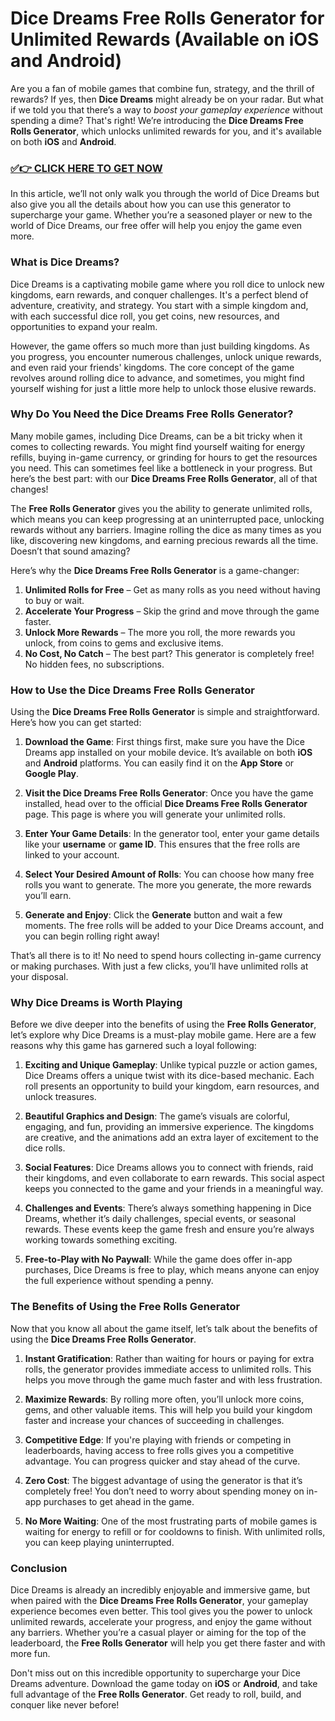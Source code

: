 # Dice Dreams Free Rolls Generator for Unlimited Rewards (Available on iOS and Android)

Are you a fan of mobile games that combine fun, strategy, and the thrill of rewards? If yes, then **Dice Dreams** might already be on your radar. But what if we told you that there’s a way to *boost your gameplay experience* without spending a dime? That's right! We’re introducing the **Dice Dreams Free Rolls Generator**, which unlocks unlimited rewards for you, and it's available on both **iOS** and **Android**.

### [✅👉 CLICK HERE TO GET NOW](https://freerewards.xyz/dice/dreams/)

In this article, we’ll not only walk you through the world of Dice Dreams but also give you all the details about how you can use this generator to supercharge your game. Whether you’re a seasoned player or new to the world of Dice Dreams, our free offer will help you enjoy the game even more.

### What is Dice Dreams?

Dice Dreams is a captivating mobile game where you roll dice to unlock new kingdoms, earn rewards, and conquer challenges. It's a perfect blend of adventure, creativity, and strategy. You start with a simple kingdom and, with each successful dice roll, you get coins, new resources, and opportunities to expand your realm.

However, the game offers so much more than just building kingdoms. As you progress, you encounter numerous challenges, unlock unique rewards, and even raid your friends' kingdoms. The core concept of the game revolves around rolling dice to advance, and sometimes, you might find yourself wishing for just a little more help to unlock those elusive rewards.

### Why Do You Need the Dice Dreams Free Rolls Generator?

Many mobile games, including Dice Dreams, can be a bit tricky when it comes to collecting rewards. You might find yourself waiting for energy refills, buying in-game currency, or grinding for hours to get the resources you need. This can sometimes feel like a bottleneck in your progress. But here’s the best part: with our **Dice Dreams Free Rolls Generator**, all of that changes!

The **Free Rolls Generator** gives you the ability to generate unlimited rolls, which means you can keep progressing at an uninterrupted pace, unlocking rewards without any barriers. Imagine rolling the dice as many times as you like, discovering new kingdoms, and earning precious rewards all the time. Doesn’t that sound amazing?

Here’s why the **Dice Dreams Free Rolls Generator** is a game-changer:

1. **Unlimited Rolls for Free** – Get as many rolls as you need without having to buy or wait. 
2. **Accelerate Your Progress** – Skip the grind and move through the game faster. 
3. **Unlock More Rewards** – The more you roll, the more rewards you unlock, from coins to gems and exclusive items.
4. **No Cost, No Catch** – The best part? This generator is completely free! No hidden fees, no subscriptions.

### How to Use the Dice Dreams Free Rolls Generator

Using the **Dice Dreams Free Rolls Generator** is simple and straightforward. Here’s how you can get started:

1. **Download the Game**: First things first, make sure you have the Dice Dreams app installed on your mobile device. It’s available on both **iOS** and **Android** platforms. You can easily find it on the **App Store** or **Google Play**.
   
2. **Visit the Dice Dreams Free Rolls Generator**: Once you have the game installed, head over to the official **Dice Dreams Free Rolls Generator** page. This page is where you will generate your unlimited rolls.
   
3. **Enter Your Game Details**: In the generator tool, enter your game details like your **username** or **game ID**. This ensures that the free rolls are linked to your account.
   
4. **Select Your Desired Amount of Rolls**: You can choose how many free rolls you want to generate. The more you generate, the more rewards you’ll earn.

5. **Generate and Enjoy**: Click the **Generate** button and wait a few moments. The free rolls will be added to your Dice Dreams account, and you can begin rolling right away!

That’s all there is to it! No need to spend hours collecting in-game currency or making purchases. With just a few clicks, you’ll have unlimited rolls at your disposal.

### Why Dice Dreams is Worth Playing

Before we dive deeper into the benefits of using the **Free Rolls Generator**, let’s explore why Dice Dreams is a must-play mobile game. Here are a few reasons why this game has garnered such a loyal following:

1. **Exciting and Unique Gameplay**: Unlike typical puzzle or action games, Dice Dreams offers a unique twist with its dice-based mechanic. Each roll presents an opportunity to build your kingdom, earn resources, and unlock treasures.

2. **Beautiful Graphics and Design**: The game’s visuals are colorful, engaging, and fun, providing an immersive experience. The kingdoms are creative, and the animations add an extra layer of excitement to the dice rolls.

3. **Social Features**: Dice Dreams allows you to connect with friends, raid their kingdoms, and even collaborate to earn rewards. This social aspect keeps you connected to the game and your friends in a meaningful way.

4. **Challenges and Events**: There’s always something happening in Dice Dreams, whether it’s daily challenges, special events, or seasonal rewards. These events keep the game fresh and ensure you’re always working towards something exciting.

5. **Free-to-Play with No Paywall**: While the game does offer in-app purchases, Dice Dreams is free to play, which means anyone can enjoy the full experience without spending a penny.

### The Benefits of Using the Free Rolls Generator

Now that you know all about the game itself, let’s talk about the benefits of using the **Dice Dreams Free Rolls Generator**.

1. **Instant Gratification**: Rather than waiting for hours or paying for extra rolls, the generator provides immediate access to unlimited rolls. This helps you move through the game much faster and with less frustration.

2. **Maximize Rewards**: By rolling more often, you’ll unlock more coins, gems, and other valuable items. This will help you build your kingdom faster and increase your chances of succeeding in challenges.

3. **Competitive Edge**: If you're playing with friends or competing in leaderboards, having access to free rolls gives you a competitive advantage. You can progress quicker and stay ahead of the curve.

4. **Zero Cost**: The biggest advantage of using the generator is that it’s completely free! You don’t need to worry about spending money on in-app purchases to get ahead in the game.

5. **No More Waiting**: One of the most frustrating parts of mobile games is waiting for energy to refill or for cooldowns to finish. With unlimited rolls, you can keep playing uninterrupted.

### Conclusion

Dice Dreams is already an incredibly enjoyable and immersive game, but when paired with the **Dice Dreams Free Rolls Generator**, your gameplay experience becomes even better. This tool gives you the power to unlock unlimited rewards, accelerate your progress, and enjoy the game without any barriers. Whether you’re a casual player or aiming for the top of the leaderboard, the **Free Rolls Generator** will help you get there faster and with more fun.

Don't miss out on this incredible opportunity to supercharge your Dice Dreams adventure. Download the game today on **iOS** or **Android**, and take full advantage of the **Free Rolls Generator**. Get ready to roll, build, and conquer like never before!
